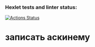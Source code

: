 ### Hexlet tests and linter status:
[![Actions Status](https://github.com/Kloym/python-project-49/actions/workflows/hexlet-check.yml/badge.svg)](https://github.com/Kloym/python-project-49/actions)
# записать аскинему
